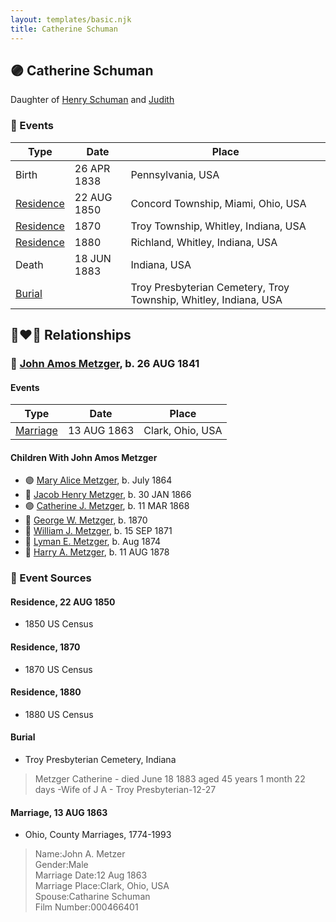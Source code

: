 ```yaml
---
layout: templates/basic.njk
title: Catherine Schuman
---
```

## 🟣 Catherine Schuman

Daughter of [Henry Schuman](/people/6/6084048) and [Judith ](/people/9/94900602)

### 📆 Events

Type | Date | Place
------ | ------ | ------
Birth | 26 APR 1838 | Pennsylvania, USA
[Residence](#event-7c393f33-5952-4aa2-8dfc-db2d618a0ced) | 22 AUG 1850 | Concord Township, Miami, Ohio, USA
[Residence](#event-4406e2c6-1f20-4d03-b2b7-0ee2ff91e518) | 1870 | Troy Township, Whitley, Indiana, USA
[Residence](#event-844340c2-379e-440e-a76f-682736ba7fee) | 1880 | Richland, Whitley, Indiana, USA
Death | 18 JUN 1883 | Indiana, USA
[Burial](#event-2e54cfcd-f8b7-4491-af40-dd7ec750d1d7) |  | Troy Presbyterian Cemetery, Troy Township, Whitley, Indiana, USA

## 👩‍❤️‍👨 Relationships

### 🔵 [John Amos Metzger](/people/2/28893894), b. 26 AUG 1841

#### Events

Type | Date | Place
------ | ------ | ------
[Marriage](#event-6b200bbf-4fd9-48b5-8b21-420709879f99) | 13 AUG 1863 | Clark, Ohio, USA
#### Children With John Amos Metzger
* 🟣 [Mary Alice Metzger](/people/3/36824832), b. July 1864
* 🔵 [Jacob Henry Metzger](/people/1/13773745), b. 30 JAN 1866
* 🟣 [Catherine J. Metzger](/people/6/62700864), b. 11 MAR 1868
* 🔵 [George W. Metzger](/people/7/79949048), b. 1870
* 🔵 [William J. Metzger](/people/2/26066694), b. 15 SEP 1871
* 🔵 [Lyman E. Metzger](/people/7/77568223), b. Aug 1874
* 🔵 [Harry A. Metzger](/people/5/51617487), b. 11 AUG 1878
### 📰 Event Sources

#### <a id="event-7c393f33-5952-4aa2-8dfc-db2d618a0ced"></a> Residence, 22 AUG 1850
* 1850 US Census

#### <a id="event-4406e2c6-1f20-4d03-b2b7-0ee2ff91e518"></a> Residence, 1870
* 1870 US Census

#### <a id="event-844340c2-379e-440e-a76f-682736ba7fee"></a> Residence, 1880
* 1880 US Census

#### <a id="event-2e54cfcd-f8b7-4491-af40-dd7ec750d1d7"></a> Burial
* Troy Presbyterian Cemetery, Indiana
>   
  > Metzger Catherine - died June 18 1883 aged 45 years 1 month 22 days -Wife of J A - Troy Presbyterian-12-27

#### <a id="event-6b200bbf-4fd9-48b5-8b21-420709879f99"></a> Marriage, 13 AUG 1863
* Ohio, County Marriages, 1774-1993
>   
  > Name:John A. Metzer  
  > Gender:Male  
  > Marriage Date:12 Aug 1863  
  > Marriage Place:Clark, Ohio, USA  
  > Spouse:Catharine Schuman  
  > Film Number:000466401
